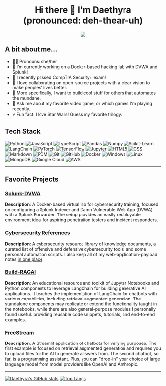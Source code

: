 <h1 align="center">
  Hi there 👋 I'm Daethyra (pronounced: deh-thear-uh)
</h1>

<p align="center">
  <a href="https://github.com/DenverCoder1/readme-typing-svg">
  <img src="https://readme-typing-svg.herokuapp.com?&font=IBM+Plex+Sans&color=abcdef&duration=2000&size=26&lines=Welcome+Sweet+Soul.;May+you+be+free." />
  </a>
</p>

<!--
<p align="center">
  <a href="https://github.com/DenverCoder1/readme-typing-svg">
  <img src="https://readme-typing-svg.herokuapp.com?&font=IBM+Plex+Sans&color=abcdef&duration=10000&size=14&lines=.+.+.+.+.+.+.+.+.+.+.+.+.+.+.+.+.+.+.+.+.+.+.+.+.+.+.+.+.+.+.+.+.+.+.+." />
  </a>
</p>
-->

## A bit about me...
- 🏳️‍⚧️ Pronouns: she/her
- 🔭 I’m currently working on a Docker-based hacking lab with DVWA and Splunk!
- 🌱 I recently passed CompTIA Security+ exam!
- 👯 I love collaborating on open-source projects with a clear vision to make peoples' lives better.
- 🤔 More specifically, I want to build cool stuff for others that automates the mundane.
- 💬 Ask me about my favorite video game, or which games I'm playing recently.
- ⚡ Fun fact: I love Star Wars! Guess my favorite trilogy.

## Tech Stack

![Python](https://img.shields.io/badge/Python-14354C?style=for-the-badge&logo=python&logoColor=white)
![JavaScript](https://img.shields.io/badge/JavaScript-323330?style=for-the-badge&logo=javascript&logoColor=F7DF1E)
![TypeScript](https://img.shields.io/badge/TypeScript-3178C6?style=for-the-badge&logo=typescript&logoColor=white)
![Pandas](https://img.shields.io/badge/Pandas-0F9B8E?style=for-the-badge&logo=pandas&logoColor=white)
![Numpy](https://img.shields.io/badge/Numpy-1E90FF?style=for-the-badge&logo=numpy&logoColor=white)
![Scikit-Learn](https://img.shields.io/badge/Scikit-Learn-FF69B4?style=for-the-badge&logo=scikit-learn&logoColor=white)
![LangChain](https://img.shields.io/badge/LangChain-000000?style=for-the-badge&logo=langchain)
![PyTorch](https://img.shields.io/badge/PyTorch-FF6F61?style=for-the-badge&logo=pytorch)
![TensorFlow](https://img.shields.io/badge/TensorFlow-FF6F61?style=for-the-badge&logo=tensorflow)
![Jupyter](https://img.shields.io/badge/Jupyter-000000?style=for-the-badge&logo=jupyter&logoColor=orange)
![HTML5](https://img.shields.io/badge/HTML5-E34F26?style=for-the-badge&logo=html5&logoColor=white)
![CSS](https://img.shields.io/badge/CSS-239120?&style=for-the-badge&logo=css3&logoColor=white)
![Markdown](https://img.shields.io/badge/Markdown-000000?style=for-the-badge&logo=markdown)
![PDM](https://img.shields.io/badge/PDM-000000?style=for-the-badge&logo=pdm&logoColor=violet)
![Git](https://img.shields.io/badge/Git-F05032?style=for-the-badge&logo=git&logoColor=white)
![GitHub](https://img.shields.io/badge/GitHub-100000?style=for-the-badge&logo=github&logoColor=white)
![Docker](https://img.shields.io/badge/Docker-2496ED?style=for-the-badge&logo=docker&logoColor=white)
![Windows](https://img.shields.io/badge/Windows-0078D6?style=for-the-badge&logo=windows&logoColor=white)
![Linux](https://img.shields.io/badge/Linux-000000?style=for-the-badge&logo=linux)
![MongoDB](https://img.shields.io/badge/MongoDB-4EA94F?style=for-the-badge&logo=mongodb&logoColor=white)
![Google Cloud](https://img.shields.io/badge/Google_Cloud-4285F4?style=for-the-badge&logo=googlecloud)
![AWS](https://img.shields.io/badge/AWS-FF9900?style=for-the-badge&logo=amazonaws)

---

## Favorite Projects

### [Splunk-DVWA](https://github.com/daethyra/Splunk-DVWA)
**Description**: A Docker-based virtual lab for cybersecurity training, focused on configuring a Splunk Indexer and Damn Vulnerable Web App (DVWA) with a Splunk Forwarder. The setup provides an easily redployable environment ideal for aspiring penetration testers and incident responders.

### [Cybersecurity References](https://github.com/Daethyra/Cybersecurity-References)
**Description**: A cybersecurity resource library of knowledge documents, a curated list of offensive and defensive cybersecurity tools, and some personal automation scripts. I also keep all of my web-application-payload notes [in one place](https://github.com/Daethyra/Cybersecurity-References/tree/main/Web-Applications).

### [Build-RAGAI](https://github.com/daethyra/build-ragai)
**Description**: An educational resource and toolkit of Jupyter Notebooks and Python components to leverage LangChain for building generative AI applications. It teaches the implementation of LangChain for chatbots with various capabilities, including retrieval augmented generation. The standalone components may replicate or extend the functionality taught in the notebooks, while there are also general-purpose modules I personally found useful. providing reusable code snippets, tutorials, and end-to-end examples. 

### [FreeStream](https://github.com/daethyra/freestream/)
**Description**: A Streamlit application of chatbots for varying purposes. The first example is focused on retrieval augmented generation and requires you to upload files for the AI to generate answers from. The second chatbot, so far, is a programming assistant. Plus, you can "drop-in" your choice of large language model from model providers like OpenAI and Anthropic. 

---

[![Daethyra's GitHub stats](https://github-readme-stats.vercel.app/api?username=daethyra&show_icons=true&theme=transparent)](https://github.com/anuraghazra/github-readme-stats) [![Top Langs](https://github-readme-stats.vercel.app/api/top-langs/?username=Daethyra&layout=compact&theme=transparent&size_weight=0.5&count_weight=0.5&hide=jupyter%20notebook)](https://github.com/anuraghazra/github-readme-stats)

<!--
**Daethyra/daethyra** is a ✨ _special_ ✨ repository because its `README.md` (this file) appears on your GitHub profile.

Here are some ideas to get you started:

- 🔭 I’m currently working on a generative AI project, and a PyPI package.
- 🌱 I’m currently learning more about front-end development.
- 👯 I’m looking to collaborate on ...
- 🤔 I’m looking for help with ...
- 💬 Ask me about my favorite video game.
- 📫 How to reach me: [LinkedIn](https://linkedin.com/daemon.carino)
- 😄 Pronouns: they/them
- ⚡ Fun fact: I love Star Wars!
-->
